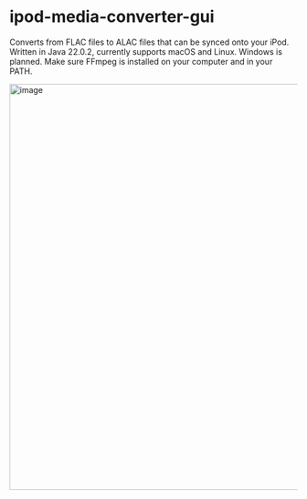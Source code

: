 # ipod-media-converter-gui
Converts from FLAC files to ALAC files that can be synced onto your iPod.
Written in Java 22.0.2, currently supports macOS and Linux. Windows is planned.
Make sure FFmpeg is installed on your computer and in your PATH.

<img width="712" alt="image" src="https://github.com/user-attachments/assets/f42d9f58-5478-4ea1-b32a-56365107b80d" />
